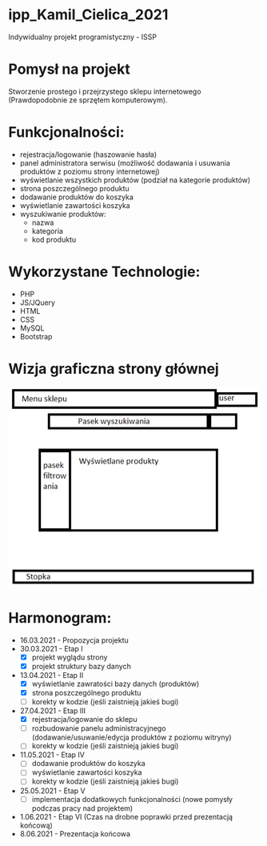 # ipp_Kamil_Cielica_2021
Indywidualny projekt programistyczny - ISSP

# Pomysł na projekt 
Stworzenie prostego i przejrzystego sklepu internetowego (Prawdopodobnie ze sprzętem komputerowym).

# Funkcjonalności:
- rejestracja/logowanie (haszowanie hasła) 
- panel administratora serwisu (możliwość dodawania i usuwania produktów z poziomu strony internetowej)
- wyświetlanie wszystkich produktów (podział na kategorie produktów)
- strona poszczególnego produktu
- dodawanie produktów do koszyka
- wyświetlanie zawartości koszyka 
- wyszukiwanie produktów:
  - nazwa
  - kategoria
  - kod produktu  

# Wykorzystane Technologie:
- PHP
- JS/JQuery
- HTML
- CSS
- MySQL
- Bootstrap

# Wizja graficzna strony głównej 
![Wizja graficzna strony głównej](/wizja.png?raw=true "wizja")

# Harmonogram:
- 16.03.2021 - Propozycja projektu 
- 30.03.2021  - Etap I
  - [x] projekt wyglądu strony 
  - [x] projekt struktury bazy danych
- 13.04.2021  - Etap II
   - [x] wyświetlanie zawratości bazy danych (produktów)
   - [x] strona poszczególnego produktu
   - [ ] korekty w kodzie (jeśli zaistnieją jakieś bugi)
- 27.04.2021  - Etap III
   - [x] rejestracja/logowanie do sklepu
   - [ ] rozbudowanie panelu administracyjnego (dodawanie/usuwanie/edycja produktów z poziomu witryny)
   - [ ] korekty w kodzie (jeśli zaistnieją jakieś bugi)
- 11.05.2021  - Etap IV
  - [ ] dodawanie produktów do koszyka
  - [ ] wyświetlanie zawartości koszyka
  - [ ] korekty w kodzie (jeśli zaistnieją jakieś bugi)
- 25.05.2021  - Etap V 
  - [ ] implementacja dodatkowych funkcjonalności (nowe pomysły podczas pracy nad projektem)
- 1.06.2021  - Etap VI (Czas na drobne poprawki przed prezentacją końcową)
- 8.06.2021  - Prezentacja końcowa                        
